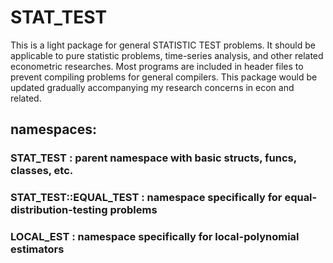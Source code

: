 # STAT_TEST

This is a light package for general STATISTIC TEST problems.
It should be applicable to pure statistic problems, time-series analysis, and other related econometric researches.
Most programs are included in header files to prevent compiling problems for general compilers.
This package would be updated gradually accompanying my research concerns in econ and related.




## namespaces:
### STAT_TEST              : parent namespace with basic structs, funcs, classes, etc.
### STAT_TEST::EQUAL_TEST  : namespace specifically for equal-distribution-testing problems
### LOCAL_EST              : namespace specifically for local-polynomial estimators
